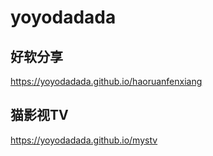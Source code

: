 # yoyodadada

## 好软分享

https://yoyodadada.github.io/haoruanfenxiang

## 猫影视TV

https://yoyodadada.github.io/mystv
